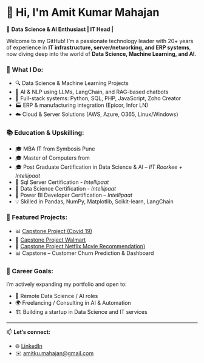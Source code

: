 # 👋 Hi, I'm Amit Kumar Mahajan

🎯 **Data Science & AI Enthusiast | IT Head |**

Welcome to my GitHub! I’m a passionate technology leader with 20+ years of experience in **IT infrastructure, server/networking, and ERP systems**, now diving deep into the world of **Data Science, Machine Learning, and AI**.

### 💼 What I Do:
- 🔍 Data Science & Machine Learning Projects
- 🧠 AI & NLP using LLMs, LangChain, and RAG-based chatbots
- 🧰 Full-stack systems: Python, SQL, PHP, JavaScript, Zoho Creator
- 🏭 ERP & manufacturing integration (Epicor, Infor LN)
- ☁️ Cloud & Server Solutions (AWS, Azure, O365, Linux/Windows)

### 📚 Education & Upskilling:
- 🎓 MBA IT from Symbosis Pune
- 🎓 Master of Computers from 
- 🎓 Post Graduate Certification in Data Science & AI – *IIT Roorkee + Intellipaat*
- 🧪 Sql Server Certification - *Intellipaat*
- 🧪 Data Science Certification - *Intellipaat*
- 🧪 Power BI Developer Certification – *Intellipaat*
- 💡 Skilled in Pandas, NumPy, Matplotlib, Scikit-learn, LangChain

### 📁 Featured Projects:
- 📊 [Capstone Project (Covid 19)](https://github.com/amitmahajan09/Data-Science-AI-Portfolio/blob/main/Capstone%20Project%20(Covid%2019)/Capstone%20Project%20(Covid%2019).ipynb)
- 🤖 [Capstone Project Walmart](https://github.com/amitmahajan09/Data-Science-AI-Portfolio/tree/main/Capstone%20Project%20Walmart)
- 🔬 [Capstone Project Netflix Movie Recommendation)](https://github.com/amitmahajan09/Data-Science-AI-Portfolio/tree/main/Capstone%20Project%20Netflix)
- 📊 Capstone – Customer Churn Prediction & Dashboard

### 🚀 Career Goals:
I’m actively expanding my portfolio and open to:
- 💼 Remote Data Science / AI roles
- 🌍 Freelancing / Consulting in AI & Automation
- 🏗️ Building a startup in Data Science and IT services
---

📫 **Let’s connect:**
- 🌐 [LinkedIn](https://www.linkedin.com/in/amitkumahajan/)  
- ✉️ amitku.mahajan@gmail.com
